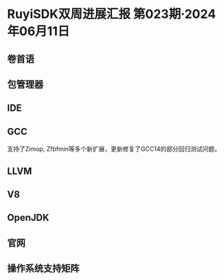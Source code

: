 # RuyiSDK双周进展汇报  第023期·2024年06月11日

## 卷首语

## 包管理器

## IDE

## GCC
支持了Zimop, Zfbfmin等多个新扩展，更新修复了GCC14的部分回归测试问题。

## LLVM

## V8

## OpenJDK

## 官网

## 操作系统支持矩阵
